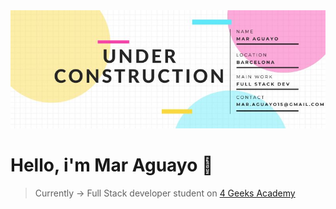 <img src="src/UNDER-CONSTRUCTION.jpg"/>


# Hello, i'm Mar Aguayo 🌊

> Currently -> Full Stack developer student on <a href="https://4geeksacademy.com/us/index"> 4 Geeks Academy </a>

<!--
**magufl/magufl** is a ✨ _special_ ✨ repository because its `README.md` (this file) appears on your GitHub profile.

Here are some ideas to get you started:

- 🔭 I’m currently working on ...
- 🌱 I’m currently learning ...
- 👯 I’m looking to collaborate on ...
- 🤔 I’m looking for help with ...
- 💬 Ask me about ...
- 📫 How to reach me: ...
- 😄 Pronouns: ...
- ⚡ Fun fact: ...
-->
